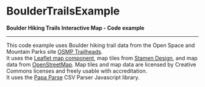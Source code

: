 # BoulderTrailsExample

**Boulder Hiking Trails Interactive Map - Code example**

---

This code example uses Boulder hiking trail data from the Open Space and Mountain Parks site [OSMP Trailheads](https://bouldercolorado.gov/open-data/city-of-boulder-osmp-trailheads/).  
It uses the [Leaflet map component](https://leafletjs.com), map tiles from [Stamen Design](http://maps.stamen.com), and map data from [OpenStreetMap](https://www.openstreetmap.org). Map tiles and map data are licensed by Creative Commons licenses and freely usable with accreditation.  
It uses the [Papa Parse](https://www.papaparse.com) CSV Parser Javascript library.